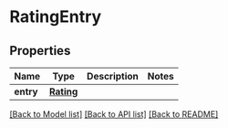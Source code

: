 # RatingEntry

## Properties
Name | Type | Description | Notes
------------ | ------------- | ------------- | -------------
**entry** | [**Rating**](Rating.md) |  | 

[[Back to Model list]](../README.md#documentation-for-models) [[Back to API list]](../README.md#documentation-for-api-endpoints) [[Back to README]](../README.md)


